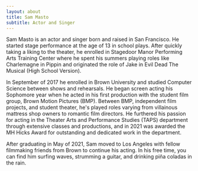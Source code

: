 ```yaml
---
layout: about
title: Sam Masto
subtitle: Actor and Singer
---
```

Sam Masto is an actor and singer born and raised in San Francisco. He started stage
performance at the age of 13 in school plays. After quickly taking a liking to the 
theater, he enrolled in Stagedoor Manor Performing Arts
Training Center where he spent his summers
playing roles like Charlemagne in Pippin and
originated the role of Jake in Evil Dead The
Musical (High School Version).

In September of 2017 he enrolled in Brown
University and studied Computer Science
between shows and rehearsals. He began
screen acting his Sophomore year when he
acted in his first production with the student
film group, Brown Motion Pictures (BMP).
Between BMP, independent film projects, and
student theater, he's played roles varying from
villainous mattress shop owners to romantic
film directors. He furthered his passion for
acting in the Theater Arts and Performance
Studies (TAPS) department through extensive
classes and productions, and in 2021 was
awarded the MH Hicks Award for
outstanding and dedicated work in the
department.

After graduating in May of 2021, Sam moved
to Los Angeles with fellow filmmaking
friends from Brown to continue his acting. In
his free time, you can find him surfing waves,
strumming a guitar, and drinking piña coladas
in the rain.